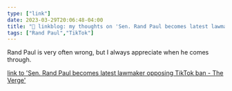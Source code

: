```yaml
---
type: ["link"]
date: 2023-03-29T20:06:48-04:00
title: "🔗 linkblog: my thoughts on 'Sen. Rand Paul becomes latest lawmaker opposing TikTok ban - The Verge'"
tags: ["Rand Paul","TikTok"]
---
```

Rand Paul is very often wrong, but I always appreciate when he comes through.  
 

[link to 'Sen. Rand Paul becomes latest lawmaker opposing TikTok ban - The Verge'](https://www.theverge.com/2023/3/29/23662367/tiktok-ban-rand-paul-josh-hawley-bytedance-bowman-restrict-act)
